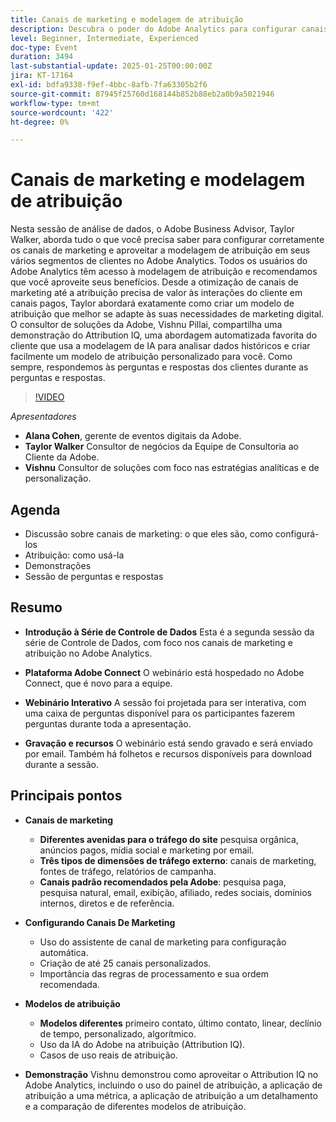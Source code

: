 ```yaml
---
title: Canais de marketing e modelagem de atribuição
description: Descubra o poder do Adobe Analytics para configurar canais de marketing e aproveitar a modelagem de atribuição com orientação de especialistas
level: Beginner, Intermediate, Experienced
doc-type: Event
duration: 3494
last-substantial-update: 2025-01-25T00:00:00Z
jira: KT-17164
exl-id: bdfa9338-f9ef-4bbc-8afb-7fa63305b2f6
source-git-commit: 87945f25760d168144b852b88eb2a0b9a5021946
workflow-type: tm+mt
source-wordcount: '422'
ht-degree: 0%

---
```


# Canais de marketing e modelagem de atribuição

Nesta sessão de análise de dados, o Adobe Business Advisor, Taylor Walker, aborda tudo o que você precisa saber para configurar corretamente os canais de marketing e aproveitar a modelagem de atribuição em seus vários segmentos de clientes no Adobe Analytics. Todos os usuários do Adobe Analytics têm acesso à modelagem de atribuição e recomendamos que você aproveite seus benefícios. Desde a otimização de canais de marketing até a atribuição precisa de valor às interações do cliente em canais pagos, Taylor abordará exatamente como criar um modelo de atribuição que melhor se adapte às suas necessidades de marketing digital. O consultor de soluções da Adobe, Vishnu Pillai, compartilha uma demonstração do Attribution IQ, uma abordagem automatizada favorita do cliente que usa a modelagem de IA para analisar dados históricos e criar facilmente um modelo de atribuição personalizado para você. Como sempre, respondemos às perguntas e respostas dos clientes durante as perguntas e respostas.

>[!VIDEO](https://video.tv.adobe.com/v/3443020/?learn=on&enablevpops)

*Apresentadores*

* **Alana Cohen**, gerente de eventos digitais da Adobe.
* **Taylor Walker** Consultor de negócios da Equipe de Consultoria ao Cliente da Adobe.
* **Vishnu** Consultor de soluções com foco nas estratégias analíticas e de personalização.

## Agenda

* Discussão sobre canais de marketing: o que eles são, como configurá-los
* Atribuição: como usá-la
* Demonstrações
* Sessão de perguntas e respostas

## Resumo

* **Introdução à Série de Controle de Dados** Esta é a segunda sessão da série de Controle de Dados, com foco nos canais de marketing e atribuição no Adobe Analytics.

* **Plataforma Adobe Connect** O webinário está hospedado no Adobe Connect, que é novo para a equipe.

* **Webinário Interativo** A sessão foi projetada para ser interativa, com uma caixa de perguntas disponível para os participantes fazerem perguntas durante toda a apresentação.

* **Gravação e recursos** O webinário está sendo gravado e será enviado por email. Também há folhetos e recursos disponíveis para download durante a sessão.

## Principais pontos

* **Canais de marketing**

   * **Diferentes avenidas para o tráfego do site** pesquisa orgânica, anúncios pagos, mídia social e marketing por email.
   * **Três tipos de dimensões de tráfego externo**: canais de marketing, fontes de tráfego, relatórios de campanha.
   * **Canais padrão recomendados pela Adobe**: pesquisa paga, pesquisa natural, email, exibição, afiliado, redes sociais, domínios internos, diretos e de referência.

* **Configurando Canais De Marketing**

   * Uso do assistente de canal de marketing para configuração automática.
   * Criação de até 25 canais personalizados.
   * Importância das regras de processamento e sua ordem recomendada.

* **Modelos de atribuição**

   * **Modelos diferentes** primeiro contato, último contato, linear, declínio de tempo, personalizado, algorítmico.
   * Uso da IA do Adobe na atribuição (Attribution IQ).
   * Casos de uso reais de atribuição.

* **Demonstração** Vishnu demonstrou como aproveitar o Attribution IQ no Adobe Analytics, incluindo o uso do painel de atribuição, a aplicação de atribuição a uma métrica, a aplicação de atribuição a um detalhamento e a comparação de diferentes modelos de atribuição.
